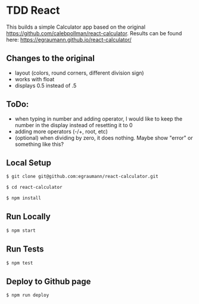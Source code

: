 # TDD React

This builds a simple Calculator app based on the original https://github.com/calebpollman/react-calculator. 
Results can be found here: https://egraumann.github.io/react-calculator/

## Changes to the original
- layout (colors, round corners, different division sign)
- works with float
- displays 0.5 instead of .5

## ToDo:
- when typing in number and adding operator, I would like to keep the number in the display instead of resetting it to 0
- adding more operators (-/+, root, etc)
- (optional) when dividing by zero, it does nothing. Maybe show "error" or something like this?

## Local Setup

```sh
$ git clone git@github.com:egraumann/react-calculator.git
```

```sh
$ cd react-calculator
```

```sh
$ npm install
```

## Run Locally

```sh
$ npm start
```

## Run Tests

```sh
$ npm test
```
## Deploy to Github page
```sh
$ npm run deploy
```
